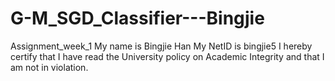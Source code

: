 # G-M_SGD_Classifier---Bingjie
Assignment_week_1
My name is Bingjie Han
My NetID is bingjie5
I hereby certify that I have read the University policy on Academic Integrity and that I am not in violation.
